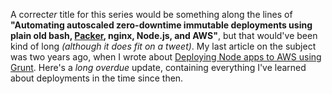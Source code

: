 A correct*er* title for this series would be something along the lines of **"Automating autoscaled zero-downtime immutable deployments using plain old bash, [Packer][1], nginx, Node.js, and AWS"**, but that would've been kind of long _(although it does fit on a tweet)_. My last article on the subject was two years ago, when I wrote about [Deploying Node apps to AWS using Grunt][2]. Here's a _long overdue_ update, containing everything I've learned about deployments in the time since then.

[1]: http://packer.io/
[2]: /articles/deploying-node-apps-to-aws-using-grunt
